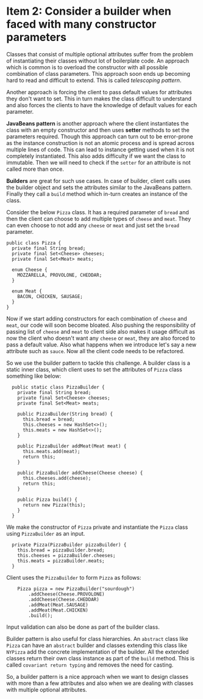 # Item 2: Consider a builder when faced with many constructor parameters

Classes that consist of multiple optional attributes suffer from the problem of instantiating their classes without lot of boilerplate code. An approach which is common is to overload the constructor with all possible combination of class parameters. This approach soon ends up becoming hard to read and difficult to extend. This is called *telescoping pattern*.

Another approach is forcing the client to pass default values for attributes they don't want to set. This in turn makes the class difficult to understand and also forces the clients to have the knowledge of default values for each parameter.

**JavaBeans pattern** is another approach where the client instantiates the class with an empty constructor and then uses **setter** methods to set the parameters required. Though this approach can turn out to be error-prone as the instance construction is not an atomic process and is spread across multiple lines of code. This can lead to instance getting used when it is not completely instantiated. 
This also adds difficulty if we want the class to immutable. Then we will need to check if the `setter` for an attribute is not called more than once.

**Builders** are great for such use cases. In case of builder, client calls uses the builder object and sets the attributes similar to the JavaBeans pattern. Finally they call a `build` method which in-turn creates an instance of the class.

Consider the below `Pizza` class. It has a required parameter of `bread` and then the client can choose to add multiple types of `cheese` and `meat`. They can even choose to not add any `cheese` or `meat` and just set the `bread` parameter. 
```
public class Pizza {
  private final String bread;
  private final Set<Cheese> cheeses;
  private final Set<Meat> meats;

  enum Cheese {
    MOZZARELLA, PROVOLONE, CHEDDAR;
  }

  enum Meat {
    BACON, CHICKEN, SAUSAGE;
  }
}
```

Now if we start adding constructors for each combination of `cheese` and `meat`, our code will soon become bloated. Also pushing the responsibility of passing list of `cheese` and `meat` to client side also makes it usage difficult as now the client who doesn't want any `cheese` or `meat`, they are also forced to pass a default value. Also what happens when we introduce let's say a new attribute such as `sauce`. Now all the client code needs to be refactored. 

So we use the builder pattern to tackle this challenge. A builder class is a static inner class, which client uses to set the attributes of `Pizza` class something like below:
```
  public static class PizzaBuilder {
    private final String bread;
    private final Set<Cheese> cheeses;
    private final Set<Meat> meats;

    public PizzaBuilder(String bread) {
      this.bread = bread;
      this.cheeses = new HashSet<>();
      this.meats = new HashSet<>();
    }

    public PizzaBuilder addMeat(Meat meat) {
      this.meats.add(meat);
      return this;
    }

    public PizzaBuilder addCheese(Cheese cheese) {
      this.cheeses.add(cheese);
      return this;
    }

    public Pizza build() {
      return new Pizza(this);
    }
  }
```
We make the constructor of `Pizza` private and instantiate the `Pizza` class using `PizzaBuilder` as an input.
```
  private Pizza(PizzaBuilder pizzaBuilder) {
    this.bread = pizzaBuilder.bread;
    this.cheeses = pizzaBuilder.cheeses;
    this.meats = pizzaBuilder.meats;
  }
```

Client uses the `PizzaBuilder` to form `Pizza` as follows:
```
    Pizza pizza = new PizzaBuilder("sourdough")
        .addCheese(Cheese.PROVOLONE)
        .addCheese(Cheese.CHEDDAR)
        .addMeat(Meat.SAUSAGE)
        .addMeat(Meat.CHICKEN)
        .build();
```

 Input validation can also be done as part of the builder class.

 Builder pattern is also useful for class hierarchies. An `abstract` class like `Pizza` can have an `abstract` builder and classes extending this class like `NYPizza` add the concrete implementation of the builder. 
 All the extended classes return their own class instance as part of the `build` method. This is called `covariant return typing` and removes the need for casting.

 So, a builder pattern is a nice approach when we want to design classes with more than a few attributes and also when we are dealing with classes with multiple optional attributes.